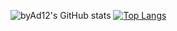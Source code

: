 ![byAd12's GitHub stats](https://github-readme-stats.vercel.app/api?username=byAd12&show_icons=true&theme=dracula)
[![Top Langs](https://github-readme-stats.vercel.app/api/top-langs/?username=byAd12)](https://github.com/byAd12/)
